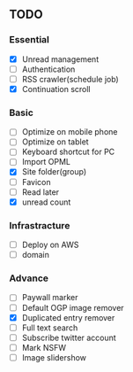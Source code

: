 ## TODO
### Essential
- [x] Unread management
- [ ] Authentication
- [ ] RSS crawler(schedule job)
- [x] Continuation scroll

### Basic
- [ ] Optimize on mobile phone
- [ ] Optimize on tablet
- [ ] Keyboard shortcut for PC
- [ ] Import OPML
- [x] Site folder(group)
- [ ] Favicon 
- [ ] Read later
- [x] unread count

### Infrastracture
- [ ] Deploy on AWS
- [ ] domain

### Advance
- [ ] Paywall marker
- [ ] Default OGP image remover
- [x] Duplicated entry remover
- [ ] Full text search
- [ ] Subscribe twitter account
- [ ] Mark NSFW 
- [ ] Image slidershow
